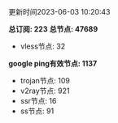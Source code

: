 更新时间2023-06-03 10:20:43

**总订阅: 223**
**总节点: 47689**
- vless节点: 32

**google ping有效节点: 1137**
- trojan节点: 109
- v2ray节点: 921
- ssr节点: 16
- ss节点: 91
